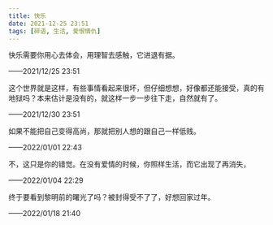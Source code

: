```yaml
---
title: 快乐
date: 2021-12-25 23:51
tags: [碎语, 生活, 爱恨情仇]
---
```


快乐需要你用心去体会，用理智去感触，它进退有据。

——2021/12/25 23:51

这个世界就是这样，有些事情看起来很坏，但仔细想想，好像都还能接受，真的有地狱吗？本来估计是没有的，就这样一步一步往下走，自然就有了。

——2021/12/30 23:51

如果不能把自己变得高尚，那就把别人想的跟自己一样低贱。

——2022/01/01 22:43

不，这只是你的错觉。在没有爱情的时候，你照样生活，而它出现了再消失，

——2022/01/04 22:29

终于要看到黎明前的曙光了吗？被封得受不了了，好想回家过年。

——2022/01/18 21:40
